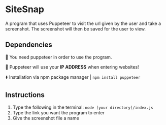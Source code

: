# SiteSnap
A program that uses Puppeteer to visit the url given by the user and take a screenshot. The screenshot will then be saved for the user to view.

Dependencies
---
📣 You need puppeteer in order to use the program.

📣 Puppeteer will use your **IP ADDRESS** when entering websites!

⬇️ Installation via npm package manager | 
```npm install puppeteer```

Instructions
---
1. Type the following in the terminal: ```node [your directory]/index.js```
2. Type the link you want the program to enter
3. Give the screenshot file a name
